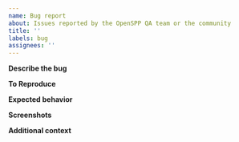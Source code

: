 ```yaml
---
name: Bug report
about: Issues reported by the OpenSPP QA team or the community
title: ''
labels: bug
assignees: ''
---
```


**Describe the bug**


**To Reproduce**


**Expected behavior**


**Screenshots**


**Additional context**

